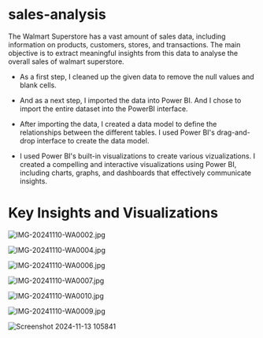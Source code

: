 # sales-analysis

The Walmart Superstore has a vast amount of sales data, including information on products, customers, stores, and transactions. The main objective is to extract meaningful insights from this data to analyse the overall sales of walmart superstore.

- As a first step, I cleaned up the given data to remove the null values and blank cells.
  
- And as a next step, I imported the data into Power BI. And I chose to import the entire dataset into the PowerBI interface.
  
- After importing the data, I created a data model to define the relationships between the different tables. I used Power BI's drag-and-drop interface to   create the data model.
  
- I used Power BI's built-in visualizations to create various vizualizations. I created a compelling and interactive visualizations using Power BI, including charts, graphs, and dashboards that effectively communicate insights.

# Key Insights and Visualizations


![IMG-20241110-WA0002.jpg](https://github.com/user-attachments/assets/663f28cb-b909-4842-a817-f967fd6a3aa2)

![IMG-20241110-WA0004.jpg](https://github.com/user-attachments/assets/4c1b3a01-be27-4cb0-b771-65b24e4d6c8b)

![IMG-20241110-WA0006.jpg](https://github.com/user-attachments/assets/4bfc8944-040b-4332-b63c-6ee0494b3336)

![IMG-20241110-WA0007.jpg](https://github.com/user-attachments/assets/14b74efd-3685-4fe5-bbb3-84c9ac9f9b3a)

![IMG-20241110-WA0010.jpg](https://github.com/user-attachments/assets/2cdc402a-5cc5-41e8-b942-f78f2e4698a8)

![IMG-20241110-WA0009.jpg](https://github.com/user-attachments/assets/41172cae-bd63-46cc-98f7-35d7a9000bce)

![Screenshot 2024-11-13 105841](https://github.com/user-attachments/assets/c4c29d61-7b7c-4f4f-b4ac-ed0db77a695e)




